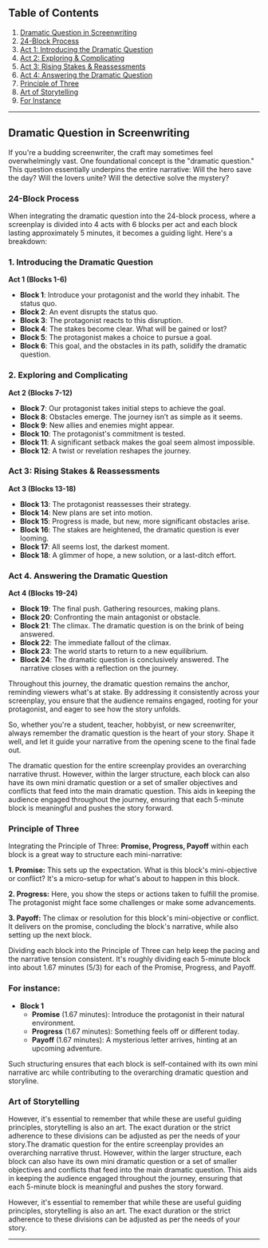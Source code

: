 ## Table of Contents

1. [Dramatic Question in Screenwriting](#dramatic-question-in-screenwriting)
2. [24-Block Process](#24-block-process)
3. [Act 1: Introducing the Dramatic Question](#1-introducing-the-dramatic-question)
4. [Act 2: Exploring & Complicating](#2-exploring-and-complicating)
5. [Act 3: Rising Stakes & Reassessments](#act-3-rising-stakes--reassessments)
6. [Act 4: Answering the Dramatic Question](#act-4-answering-the-dramatic-question)
7. [Principle of Three](#principle-of-three)
8. [Art of Storytelling](#art-of-storytelling)
9. [For Instance](#for-instance)

---

## Dramatic Question in Screenwriting

If you're a budding screenwriter, the craft may sometimes feel overwhelmingly vast. One foundational concept is the "dramatic question." This question essentially underpins the entire narrative: Will the hero save the day? Will the lovers unite? Will the detective solve the mystery?

### 24-Block Process
 
When integrating the dramatic question into the 24-block process, where a screenplay is divided into 4 acts with 6 blocks per act and each block lasting approximately 5 minutes, it becomes a guiding light. Here's a breakdown:

### 1. Introducing the Dramatic Question
**Act 1 (Blocks 1-6)**
* **Block 1**: Introduce your protagonist and the world they inhabit. The status quo.
* **Block 2**: An event disrupts the status quo. 
* **Block 3**: The protagonist reacts to this disruption.
* **Block 4**: The stakes become clear. What will be gained or lost?
* **Block 5**: The protagonist makes a choice to pursue a goal.
* **Block 6**: This goal, and the obstacles in its path, solidify the dramatic question. 

### 2. Exploring and Complicating
**Act 2 (Blocks 7-12)**
* **Block 7**: Our protagonist takes initial steps to achieve the goal.
* **Block 8**: Obstacles emerge. The journey isn’t as simple as it seems.
* **Block 9**: New allies and enemies might appear.
* **Block 10**: The protagonist's commitment is tested.
* **Block 11**: A significant setback makes the goal seem almost impossible.
* **Block 12**: A twist or revelation reshapes the journey.

### Act 3: Rising Stakes & Reassessments
**Act 3 (Blocks 13-18)**
* **Block 13**: The protagonist reassesses their strategy.
* **Block 14**: New plans are set into motion. 
* **Block 15**: Progress is made, but new, more significant obstacles arise.
* **Block 16**: The stakes are heightened, the dramatic question is ever looming.
* **Block 17**: All seems lost, the darkest moment.
* **Block 18**: A glimmer of hope, a new solution, or a last-ditch effort.

### Act 4. Answering the Dramatic Question
**Act 4 (Blocks 19-24)**
* **Block 19**: The final push. Gathering resources, making plans.
* **Block 20**: Confronting the main antagonist or obstacle.
* **Block 21**: The climax. The dramatic question is on the brink of being answered.
* **Block 22**: The immediate fallout of the climax. 
* **Block 23**: The world starts to return to a new equilibrium.
* **Block 24**: The dramatic question is conclusively answered. The narrative closes with a reflection on the journey.

Throughout this journey, the dramatic question remains the anchor, reminding viewers what's at stake. By addressing it consistently across your screenplay, you ensure that the audience remains engaged, rooting for your protagonist, and eager to see how the story unfolds.

So, whether you're a student, teacher, hobbyist, or new screenwriter, always remember the dramatic question is the heart of your story. Shape it well, and let it guide your narrative from the opening scene to the final fade out.

The dramatic question for the entire screenplay provides an overarching narrative thrust. However, within the larger structure, each block can also have its own mini dramatic question or a set of smaller objectives and conflicts that feed into the main dramatic question. This aids in keeping the audience engaged throughout the journey, ensuring that each 5-minute block is meaningful and pushes the story forward.

### Principle of Three

Integrating the Principle of Three: **Promise, Progress, Payoff** within each block is a great way to structure each mini-narrative:

**1. Promise:** This sets up the expectation. What is this block's mini-objective or conflict? It's a micro-setup for what's about to happen in this block.

**2. Progress:** Here, you show the steps or actions taken to fulfill the promise. The protagonist might face some challenges or make some advancements.

**3. Payoff:** The climax or resolution for this block's mini-objective or conflict. It delivers on the promise, concluding the block's narrative, while also setting up the next block.

Dividing each block into the Principle of Three can help keep the pacing and the narrative tension consistent. It's roughly dividing each 5-minute block into about 1.67 minutes (5/3) for each of the Promise, Progress, and Payoff.

### For instance:

- **Block 1**
  - **Promise** (1.67 minutes): Introduce the protagonist in their natural environment.
  - **Progress** (1.67 minutes): Something feels off or different today.
  - **Payoff** (1.67 minutes): A mysterious letter arrives, hinting at an upcoming adventure.

Such structuring ensures that each block is self-contained with its own mini narrative arc while contributing to the overarching dramatic question and storyline.

### Art of Storytelling

However, it's essential to remember that while these are useful guiding principles, storytelling is also an art. The exact duration or the strict adherence to these divisions can be adjusted as per the needs of your story.The dramatic question for the entire screenplay provides an overarching narrative thrust. However, within the larger structure, each block can also have its own mini dramatic question or a set of smaller objectives and conflicts that feed into the main dramatic question. This aids in keeping the audience engaged throughout the journey, ensuring that each 5-minute block is meaningful and pushes the story forward.

However, it's essential to remember that while these are useful guiding principles, storytelling is also an art. The exact duration or the strict adherence to these divisions can be adjusted as per the needs of your story.

---
